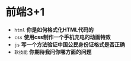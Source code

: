 # 前端3+1
- `html` **你是如何格式化HTML代码的**
- `css` **使用css制作一个手机充电的动画特效**
- `js` **写一个方法验证中国公民身份证格式是否正确**
- `软技能` **你期待我问你哪方面的问题**

